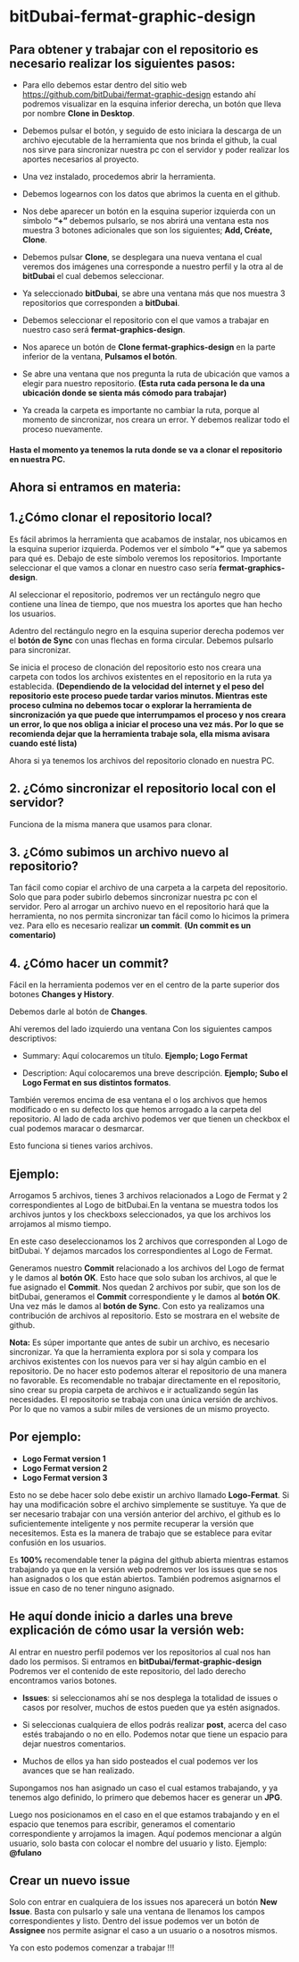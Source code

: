 # bitDubai-fermat-graphic-design

## Para obtener y trabajar con el repositorio es necesario realizar los siguientes pasos:

* Para ello debemos estar dentro del sitio web https://github.com/bitDubai/fermat-graphic-design
 estando ahí podremos visualizar en la esquina inferior derecha, un botón que lleva por 
 nombre **Clone in Desktop**. 
 
* Debemos pulsar el botón, y seguido de esto iniciara la descarga de un archivo ejecutable
 de la herramienta que nos brinda el github, la cual nos sirve para sincronizar nuestra pc 
 con el servidor y poder realizar los aportes necesarios al proyecto.
 
* Una vez instalado, procedemos abrir la herramienta. 

* Debemos logearnos con los datos que abrimos la cuenta en el github.

* Nos debe aparecer un botón en la esquina superior izquierda con un símbolo **“+”** debemos 
 pulsarlo, se nos abrirá una ventana esta nos muestra 3 botones adicionales que son los 
 siguientes; **Add, Créate, Clone**. 
 
* Debemos pulsar **Clone**, se desplegara una nueva ventana el cual veremos dos imágenes una 
 corresponde a nuestro perfil y la otra al de **bitDubai** el cual debemos seleccionar.
 
* Ya seleccionado **bitDubai**, se abre una ventana más que nos muestra 3 repositorios que 
corresponden a **bitDubai**.

* Debemos seleccionar el repositorio con el que vamos a trabajar en nuestro caso será 
 **fermat-graphics-design**.
 
* Nos aparece un botón de **Clone fermat-graphics-design** en la parte inferior de la ventana, 
 **Pulsamos el botón**.
 
* Se abre una ventana que nos pregunta la ruta de ubicación que vamos a elegir para nuestro 
 repositorio. **(Esta ruta cada persona le da una ubicación donde se sienta más cómodo 
 para trabajar)** 
 
* Ya creada la carpeta es importante no cambiar la ruta, porque al momento de sincronizar, 
 nos creara un error. Y debemos realizar todo el proceso nuevamente.

#### Hasta el momento ya tenemos la ruta donde se va a clonar el repositorio en nuestra PC.


## Ahora si entramos en materia:

## 1.¿Cómo clonar el repositorio local?

Es fácil abrimos la herramienta que acabamos de instalar, nos ubicamos en la esquina superior 
izquierda. Podemos ver el símbolo **“+”** que ya sabemos para qué es. Debajo de este símbolo 
veremos los repositorios. Importante seleccionar el que vamos a clonar en nuestro caso sería 
**fermat-graphics-design**.

Al seleccionar el repositorio, podremos ver un rectángulo negro que contiene una línea de tiempo, 
que nos muestra los aportes que han hecho los usuarios. 

Adentro del rectángulo negro en la esquina superior derecha podemos ver el **botón de Sync** 
con unas flechas en forma circular. Debemos pulsarlo para sincronizar.

Se inicia el proceso de clonación del repositorio esto nos creara una carpeta con todos 
los archivos existentes en el repositorio en la ruta ya establecida. **(Dependiendo de la 
velocidad del internet y el peso del repositorio este proceso puede tardar varios minutos. 
Mientras este proceso culmina no debemos tocar o explorar la herramienta de sincronización 
ya que puede que interrumpamos el proceso y nos creara un error, lo que nos obliga a iniciar 
el proceso una vez más. Por lo que se recomienda dejar que la herramienta trabaje sola, 
ella misma avisara cuando esté lista)**

Ahora si ya tenemos los archivos del repositorio clonado en nuestra PC.

## 2. ¿Cómo sincronizar el repositorio local con el servidor?

Funciona de la misma manera que usamos para clonar.

## 3. ¿Cómo subimos un archivo nuevo al repositorio?

Tan fácil como copiar el archivo de una carpeta a la carpeta del repositorio. 
Solo que para poder subirlo debemos sincronizar nuestra pc con el servidor. 
Pero al arrogar un archivo nuevo en el repositorio hará que la herramienta, no nos permita 
sincronizar tan fácil como lo hicimos la primera vez. 
Para ello es necesario realizar **un commit**.  **(Un commit es un comentario)**

## 4. ¿Cómo hacer un commit?

Fácil en la herramienta podemos ver en el centro de  la parte superior dos botones 
**Changes y History**. 

Debemos darle al botón de **Changes**.

Ahí veremos del lado izquierdo una ventana 
Con los siguientes campos descriptivos:

* Summary: Aquí colocaremos un título. **Ejemplo; Logo Fermat**

* Description: Aquí colocaremos una breve descripción. **Ejemplo; Subo el Logo Fermat en sus 
 distintos formatos**.

También veremos encima de esa ventana el o los archivos que hemos modificado o en su defecto 
los que hemos arrogado a la carpeta del repositorio. Al lado de cada archivo podemos ver que 
tienen un checkbox el cual podemos maracar o desmarcar.

Esto funciona si tienes varios archivos.

## Ejemplo:

Arrogamos 5 archivos, tienes 3 archivos relacionados a Logo de Fermat y 2 correspondientes 
al Logo de bitDubai.En la ventana se muestra todos los archivos juntos y los checkboxs seleccionados,
ya que los archivos los arrojamos al mismo tiempo.

En este caso deseleccionamos los 2 archivos que corresponden al Logo de bitDubai. Y dejamos 
marcados los correspondientes al Logo de Fermat.

Generamos nuestro **Commit** relacionado a los archivos del Logo de fermat y le damos al **botón OK**.
Esto hace que solo suban los archivos, al que le fue asignado el **Commit**.
Nos quedan 2 archivos por subir, que son los de bitDubai, generamos el **Commit** correspondiente
y le damos al **botón OK**.
Una vez más le damos al **botón de Sync**.
Con esto ya realizamos una contribución de archivos al repositorio. 
Esto se mostrara en el website de github.

**Nota:** Es súper importante que antes de subir un archivo, es necesario sincronizar. Ya que la 
herramienta explora por si sola y compara los archivos existentes con los nuevos para ver si hay
algún cambio en el repositorio. 
De no hacer esto podemos alterar el repositorio de una manera no favorable.
Es recomendable no trabajar directamente en el repositorio, sino crear su propia carpeta de 
archivos e ir actualizando según las necesidades.
El repositorio se trabaja con una única versión de archivos. Por lo que no vamos a subir 
miles de versiones de un mismo proyecto. 

## Por ejemplo: 

* **Logo Fermat version 1**
* **Logo Fermat version 2**
* **Logo Fermat version 3**

Esto no se debe hacer solo debe existir un archivo llamado **Logo-Fermat**. 
Si hay una modificación sobre el archivo simplemente se sustituye.
Ya que de ser necesario trabajar con una versión anterior del archivo, el github es lo 
suficientemente inteligente y nos permite recuperar la versión que necesitemos.
Esta es la manera de trabajo que se establece para evitar confusión en los usuarios.

Es **100%** recomendable tener la página del github abierta mientras estamos trabajando ya que 
en la versión web podremos ver los issues que se nos han asignados o los que están abiertos. 
También podremos asignarnos el issue en caso de no tener ninguno asignado. 

## He aquí donde inicio a darles una breve explicación de cómo usar la versión web:

Al entrar en nuestro perfil podemos ver los repositorios al cual nos han dado los permisos.
Si entramos en **bitDubai/fermat-graphic-design**
Podremos ver el contenido de este repositorio, del lado derecho encontramos varios botones. 

*	**Issues**: si seleccionamos ahí se nos desplega la totalidad de issues o casos por resolver,
 muchos de estos pueden que ya estén asignados. 

*	Si seleccionas cualquiera de ellos podrás realizar **post**, acerca del caso estés trabajando
 o no en ello. Podemos notar que tiene un espacio para dejar nuestros comentarios.

*	Muchos de ellos ya han sido posteados el cual podemos ver los avances que se 
han realizado.

Supongamos nos han asignado un caso el cual estamos trabajando, y ya tenemos algo definido, 
lo primero que debemos hacer es generar un **JPG**. 

Luego nos posicionamos en el caso en el que estamos trabajando y en el espacio que tenemos 
para escribir, generamos el comentario correspondiente y arrojamos la imagen. Aquí podemos 
mencionar a algún usuario, solo basta con colocar el nombre del usuario y listo. 
Ejemplo: **@fulano**

## Crear un nuevo issue

Solo con entrar en cualquiera de los issues nos aparecerá un botón **New Issue**.
Basta con pulsarlo y sale una ventana de llenamos los campos correspondientes y listo.
Dentro del issue podemos ver un botón de **Assignee** nos permite asignar el caso a un usuario
o a nosotros mismos.

Ya con esto podemos comenzar a trabajar !!!





    	


